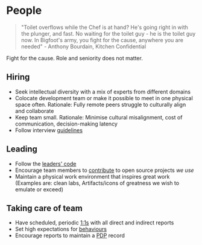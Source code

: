 # People

> "Toilet overflows while the Chef is at hand? He's going right in with the plunger, and fast. No waiting for the toilet guy - he is the toilet guy now. In Bigfoot's army, you fight for the cause, anywhere you are needed" - Anthony Bourdain, Kitchen Confidential

Fight for the cause. Role and seniority does not matter. 

## Hiring

- Seek intellectual diversity with a mix of experts from different domains
- Colocate development team or make it possible to meet in one physical space often. Rationale: Fully remote peers struggle to culturally align and collaborate
- Keep team small. Rationale: Minimise cultural misalignment, cost of communication, decision-making latency
- Follow interview [guidelines](interview.md)

## Leading

- Follow the [leaders' code](leaders_code.md)
- Encourage team members to [contribute](oss_contrib.md) to open source projects _we use_
- Maintain a physical work environment that inspires great work (Examples are: clean labs, Artifacts/icons of greatness we wish to emulate or exceed)

## Taking care of team

- Have scheduled, periodic [1:1s](one-to-ones.md) with all direct and indirect reports
- Set high expectations for [behaviours](behaviours.md)
- Encourage reports to maintain a [PDP](pdp.md) record
